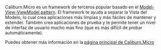 ﻿Caliburn.Micro es un framework de terceros popular basado en el [Model-View-ViewModel pattern](https://en.wikipedia.org/wiki/Model%E2%80%93view%E2%80%93viewmodel). El framework te ayuda a separar la Vista del Modelo, lo cual crea aplicaciones más limpias y más fáciles de mantener y extender. También crea aplicaciones de prueba y te permite tener un nivel de interfaz de usuario mucho más fino (que es más difícil de probar automáticamente).

Puedes obtener más información en la [página principal de Caliburn.Micro](http://caliburnmicro.com/)
